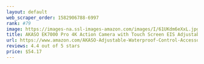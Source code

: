 ```yaml
---
layout: default 
﻿web_scraper_order: 1582906788-6997
rank: #79
image: https://images-na.ssl-images-amazon.com/images/I/61UKdm6eXxL.jpg
title: AKASO EK7000 Pro 4K Action Camera with Touch Screen EIS Adjustable View Angle 40m…
url: https://www.amazon.com/AKASO-Adjustable-Waterproof-Control-Accessories/dp/B07JR1XZ78/ref=zg_mw_photo_79?_encoding=UTF8&psc=1&refRID=QT7YX3MAVBS9YT2R1GA7
reviews: 4.4 out of 5 stars
price: $54.17 
---
```

